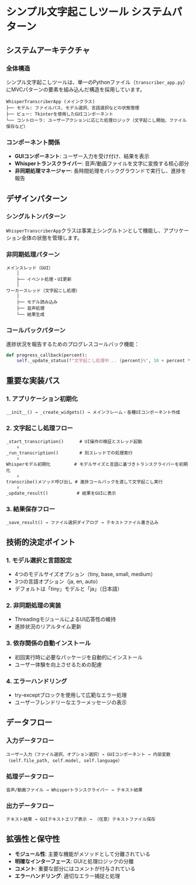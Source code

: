 # シンプル文字起こしツール システムパターン

## システムアーキテクチャ

### 全体構造
シンプル文字起こしツールは、単一のPythonファイル（`transcriber_app.py`）にMVCパターンの要素を組み込んだ構造を採用しています。

```
WhisperTranscriberApp (メインクラス)
├── モデル: ファイルパス、モデル選択、言語選択などの状態管理
├── ビュー: Tkinterを使用したGUIコンポーネント
└── コントローラ: ユーザーアクションに応じた処理ロジック（文字起こし開始、ファイル保存など）
```

### コンポーネント関係
- **GUIコンポーネント**: ユーザー入力を受け付け、結果を表示
- **Whisperトランスクライバー**: 音声/動画ファイルを文字に変換する核心部分
- **非同期処理マネージャー**: 長時間処理をバックグラウンドで実行し、進捗を報告

## デザインパターン

### シングルトンパターン
`WhisperTranscriberApp`クラスは事実上シングルトンとして機能し、アプリケーション全体の状態を管理します。

### 非同期処理パターン
```
メインスレッド（GUI）
    │
    ├── イベント処理・UI更新
    │
ワーカースレッド（文字起こし処理）
    │
    ├── モデル読み込み
    ├── 音声処理
    └── 結果生成
```

### コールバックパターン
進捗状況を報告するためのプログレスコールバック機能：
```python
def progress_callback(percent):
    self._update_status(f"文字起こし処理中... {percent}%", 10 + percent * 0.85)
```

## 重要な実装パス

### 1. アプリケーション初期化
```
__init__() → _create_widgets() → メインフレーム・各種UIコンポーネント作成
```

### 2. 文字起こし処理フロー
```
_start_transcription()      # UI操作の検証とスレッド起動
    ↓
_run_transcription()        # 別スレッドでの処理実行
    ↓
Whisperモデル初期化         # モデルサイズと言語に基づきトランスクライバーを初期化
    ↓
transcribe()メソッド呼び出し # 進捗コールバックを渡して文字起こし実行
    ↓
_update_result()           # 結果をGUIに表示
```

### 3. 結果保存フロー
```
_save_result() → ファイル選択ダイアログ → テキストファイル書き込み
```

## 技術的決定ポイント

### 1. モデル選択と言語設定
- 4つのモデルサイズオプション（tiny, base, small, medium）
- 3つの言語オプション（ja, en, auto）
- デフォルトは「tiny」モデルと「ja」（日本語）

### 2. 非同期処理の実装
- ThreadingモジュールによるUI応答性の維持
- 進捗状況のリアルタイム更新

### 3. 依存関係の自動インストール
- 初回実行時に必要なパッケージを自動的にインストール
- ユーザー体験を向上させるための配慮

### 4. エラーハンドリング
- try-exceptブロックを使用して広範なエラー処理
- ユーザーフレンドリーなエラーメッセージの表示

## データフロー

### 入力データフロー
```
ユーザー入力（ファイル選択、オプション選択）→ GUIコンポーネント → 内部変数（self.file_path, self.model, self.language）
```

### 処理データフロー
```
音声/動画ファイル → Whisperトランスクライバー → テキスト結果
```

### 出力データフロー
```
テキスト結果 → GUIテキストエリア表示 → （任意）テキストファイル保存
```

## 拡張性と保守性
- **モジュール性**: 主要な機能がメソッドとして分離されている
- **明確なインターフェース**: GUIと処理ロジックの分離
- **コメント**: 重要な部分にはコメントが付与されている
- **エラーハンドリング**: 適切なエラー捕捉と処理
